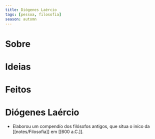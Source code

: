 ```yaml
---
title: Diógenes Laércio
tags: [pessoa, filosofia]
season: automn
---
```

# Sobre
# Ideias
# Feitos
# Diógenes Laércio
- Elaborou um compendío dos filósofos antigos, que situa o iníco da [[notes/Filosofia]] em [[600 a.C.]].
